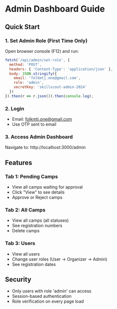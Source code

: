 # Admin Dashboard Guide

## Quick Start

### 1. Set Admin Role (First Time Only)
Open browser console (F12) and run:
```javascript
fetch('/api/admin/set-role', {
  method: 'POST',
  headers: { 'Content-Type': 'application/json' },
  body: JSON.stringify({
    email: 'folkmtj.one@gmail.com',
    role: 'admin',
    secretKey: 'skillscout-admin-2024'
  })
}).then(r => r.json()).then(console.log);
```

### 2. Login
- Email: folkmtj.one@gmail.com
- Use OTP sent to email

### 3. Access Admin Dashboard
Navigate to: http://localhost:3000/admin

## Features

### Tab 1: Pending Camps
- View all camps waiting for approval
- Click "View" to see details
- Approve or Reject camps

### Tab 2: All Camps
- View all camps (all statuses)
- See registration numbers
- Delete camps

### Tab 3: Users
- View all users
- Change user roles (User → Organizer → Admin)
- See registration dates

## Security
- Only users with role 'admin' can access
- Session-based authentication
- Role verification on every page load
